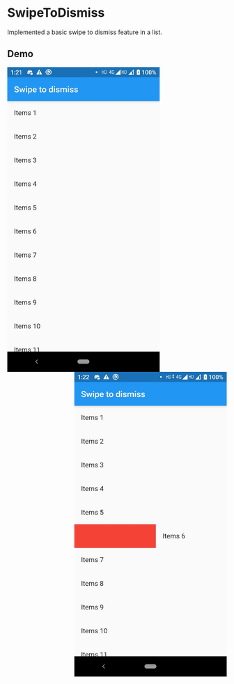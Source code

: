 # SwipeToDismiss

Implemented a basic swipe to dismiss feature in a list.

## Demo


<img align="left" width="350" src="https://github.com/Aman9026/SwipeToDismiss/blob/master/DemoAssets/demoimage1.jpeg">
<img align="right" width="350" src="https://github.com/Aman9026/SwipeToDismiss/blob/master/DemoAssets/demoimage2.jpeg">
